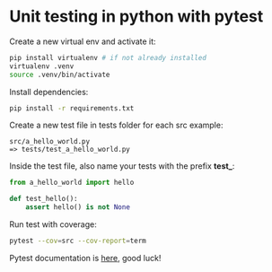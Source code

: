 # Unit testing in python with pytest

Create a new virtual env and activate it:

```bash
pip install virtualenv # if not already installed
virtualenv .venv
source .venv/bin/activate
```

Install dependencies:

```bash
pip install -r requirements.txt
```

Create a new test file in tests folder for each src example:

```
src/a_hello_world.py
=> tests/test_a_hello_world.py
```

Inside the test file, also name your tests with the prefix **test\_**:

```python
from a_hello_world import hello

def test_hello():
    assert hello() is not None
```

Run test with coverage:

```bash
pytest --cov=src --cov-report=term
```

Pytest documentation is [here](https://docs.pytest.org/en/7.1.x/contents.html), good luck!
